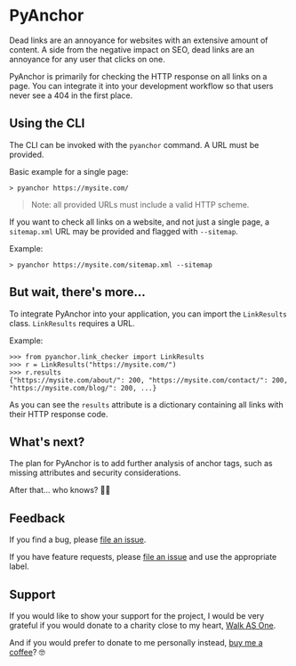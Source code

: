 # PyAnchor

Dead links are an annoyance for websites with an extensive amount of content. A side from the
negative impact on SEO, dead links are an annoyance for any user that clicks on one.

PyAnchor is primarily for checking the HTTP response on all links on a page. You can integrate it
into your development workflow so that users never see a 404 in the first place.

## Using the CLI

The CLI can be invoked with the `pyanchor` command. A URL must be provided.

Basic example for a single page:

```shell
> pyanchor https://mysite.com/
```

> Note: all provided URLs must include a valid HTTP scheme.

If you want to check all links on a website, and not just a single page, a `sitemap.xml` URL may be
provided and flagged with `--sitemap`.

Example:

```shell
> pyanchor https://mysite.com/sitemap.xml --sitemap
```

## But wait, there's more...

To integrate PyAnchor into your application, you can import the `LinkResults` class. `LinkResults`
requires a URL.

Example:

```
>>> from pyanchor.link_checker import LinkResults
>>> r = LinkResults("https://mysite.com/")
>>> r.results
{"https://mysite.com/about/": 200, "https://mysite.com/contact/": 200, "https://mysite.com/blog/": 200, ...}
```

As you can see the `results` attribute is a dictionary containing all links with their HTTP response
code.

## What's next?

The plan for PyAnchor is to add further analysis of anchor tags, such as missing attributes and
security considerations.

After that... who knows? 🤷‍♂️

## Feedback

If you find a bug, please [file an issue](https://github.com/EndlessTrax/pyanchor/issues).

If you have feature requests, please [file an issue](https://github.com/EndlessTrax/pyanchor/issues)
and use the appropriate label.

## Support

If you would like to show your support for the project, I would be very grateful if you would donate
to a charity close to my heart, [Walk AS One](https://walkasone.org/donate/).

And if you would prefer to donate to me personally instead,
[buy me a coffee](https://ko-fi.com/endlesstrax)? 🤓
